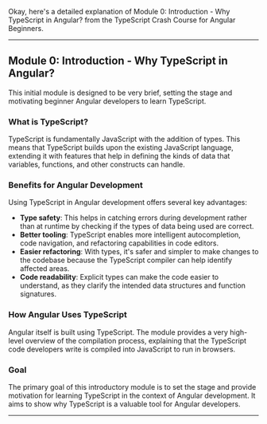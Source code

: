 Okay, here's a detailed explanation of Module 0: Introduction - Why TypeScript in Angular? from the TypeScript Crash Course for Angular Beginners.

---

## Module 0: Introduction - Why TypeScript in Angular?

This initial module is designed to be very brief, setting the stage and motivating beginner Angular developers to learn TypeScript.

### What is TypeScript?

TypeScript is fundamentally JavaScript with the addition of types. This means that TypeScript builds upon the existing JavaScript language, extending it with features that help in defining the kinds of data that variables, functions, and other constructs can handle.

### Benefits for Angular Development

Using TypeScript in Angular development offers several key advantages:

- **Type safety**: This helps in catching errors during development rather than at runtime by checking if the types of data being used are correct.
- **Better tooling**: TypeScript enables more intelligent autocompletion, code navigation, and refactoring capabilities in code editors.
- **Easier refactoring**: With types, it's safer and simpler to make changes to the codebase because the TypeScript compiler can help identify affected areas.
- **Code readability**: Explicit types can make the code easier to understand, as they clarify the intended data structures and function signatures.

### How Angular Uses TypeScript

Angular itself is built using TypeScript. The module provides a very high-level overview of the compilation process, explaining that the TypeScript code developers write is compiled into JavaScript to run in browsers.

### Goal

The primary goal of this introductory module is to set the stage and provide motivation for learning TypeScript in the context of Angular development. It aims to show why TypeScript is a valuable tool for Angular developers.

---